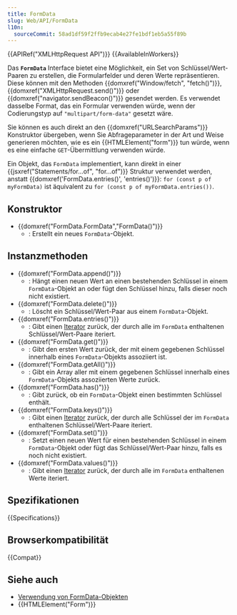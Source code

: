 ```yaml
---
title: FormData
slug: Web/API/FormData
l10n:
  sourceCommit: 58ad1df59f2ffb9ecab4e27fe1bdf1eb5a55f89b
---
```


{{APIRef("XMLHttpRequest API")}} {{AvailableInWorkers}}

Das **`FormData`** Interface bietet eine Möglichkeit, ein Set von Schlüssel/Wert-Paaren zu erstellen, die Formularfelder und deren Werte repräsentieren. Diese können mit den Methoden {{domxref("Window/fetch", "fetch()")}}, {{domxref("XMLHttpRequest.send()")}} oder {{domxref("navigator.sendBeacon()")}} gesendet werden. Es verwendet dasselbe Format, das ein Formular verwenden würde, wenn der Codierungstyp auf `"multipart/form-data"` gesetzt wäre.

Sie können es auch direkt an den {{domxref("URLSearchParams")}} Konstruktor übergeben, wenn Sie Abfrageparameter in der Art und Weise generieren möchten, wie es ein {{HTMLElement("form")}} tun würde, wenn es eine einfache `GET`-Übermittlung verwenden würde.

Ein Objekt, das `FormData` implementiert, kann direkt in einer {{jsxref("Statements/for...of", "for...of")}} Struktur verwendet werden, anstatt {{domxref('FormData.entries()', 'entries()')}}: `for (const p of myFormData)` ist äquivalent zu `for (const p of myFormData.entries())`.

## Konstruktor

- {{domxref("FormData.FormData","FormData()")}}
  - : Erstellt ein neues `FormData`-Objekt.

## Instanzmethoden

- {{domxref("FormData.append()")}}
  - : Hängt einen neuen Wert an einen bestehenden Schlüssel in einem `FormData`-Objekt an oder fügt den Schlüssel hinzu, falls dieser noch nicht existiert.
- {{domxref("FormData.delete()")}}
  - : Löscht ein Schlüssel/Wert-Paar aus einem `FormData`-Objekt.
- {{domxref("FormData.entries()")}}
  - : Gibt einen [Iterator](/de/docs/Web/JavaScript/Reference/Iteration_protocols) zurück, der durch alle im `FormData` enthaltenen Schlüssel/Wert-Paare iteriert.
- {{domxref("FormData.get()")}}
  - : Gibt den ersten Wert zurück, der mit einem gegebenen Schlüssel innerhalb eines `FormData`-Objekts assoziiert ist.
- {{domxref("FormData.getAll()")}}
  - : Gibt ein Array aller mit einem gegebenen Schlüssel innerhalb eines `FormData`-Objekts assoziierten Werte zurück.
- {{domxref("FormData.has()")}}
  - : Gibt zurück, ob ein `FormData`-Objekt einen bestimmten Schlüssel enthält.
- {{domxref("FormData.keys()")}}
  - : Gibt einen [Iterator](/de/docs/Web/JavaScript/Reference/Iteration_protocols) zurück, der durch alle Schlüssel der im `FormData` enthaltenen Schlüssel/Wert-Paare iteriert.
- {{domxref("FormData.set()")}}
  - : Setzt einen neuen Wert für einen bestehenden Schlüssel in einem `FormData`-Objekt oder fügt das Schlüssel/Wert-Paar hinzu, falls es noch nicht existiert.
- {{domxref("FormData.values()")}}
  - : Gibt einen [Iterator](/de/docs/Web/JavaScript/Reference/Iteration_protocols) zurück, der durch alle im `FormData` enthaltenen Werte iteriert.

## Spezifikationen

{{Specifications}}

## Browserkompatibilität

{{Compat}}

## Siehe auch

- [Verwendung von FormData-Objekten](/de/docs/Web/API/XMLHttpRequest_API/Using_FormData_Objects)
- {{HTMLElement("Form")}}
